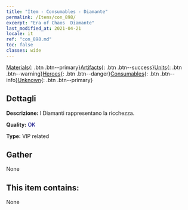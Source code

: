 ```yaml
---
title: "Item - Consumables - Diamante"
permalink: /Items/con_898/
excerpt: "Era of Chaos  Diamante"
last_modified_at: 2021-04-21
locale: it
ref: "con_898.md"
toc: false
classes: wide
---
```

 [Materials](/it/Items/){: .btn .btn--primary}[Artifacts](/it/Items/Artifacts/){: .btn .btn--success}[Units](/it/Items/Units/){: .btn .btn--warning}[Heroes](/it/Items/Heroes/){: .btn .btn--danger}[Consumables](/it/Items/Consumables/){: .btn .btn--info}[Unknown](/it/Items/Unknown/){: .btn .btn--primary}

## Dettagli
 **Descrizione:** I Diamanti rappresentano la ricchezza.

 **Quality:** <span style="color: #000080">OK</span>

 **Type:** VIP related

## Gather

  None

## This item contains:

  None

